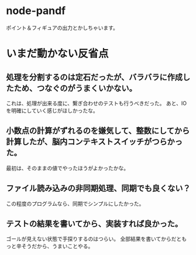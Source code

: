# node-pandf
ポイント＆フィギュアの出力とかしちゃいます。

# いまだ動かない反省点

## 処理を分割するのは定石だったが、バラバラに作成したため、つなぐのがうまくいかない。
これは、処理が出来る度に、繋ぎ合わせのテストも行うべきだった。
あと、IOを明確にしていく感じがほしかったな。

## 小数点の計算がずれるのを嫌気して、整数にしてから計算したが、脳内コンテキストスイッチがつらかった。
最初は、そのままの値でやったほうがよかったかな。

## ファイル読み込みの非同期処理、同期でも良くない？
この程度のプログラムなら、同期でシンプルにしたかった。

## テストの結果を書いてから、実装すれば良かった。
ゴールが見えない状態で手探りするのはつらい。
全部結果を書いてからだともっと辛そうだから、うまいことやる。
